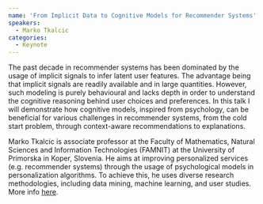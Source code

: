 ```yaml
---
name: 'From Implicit Data to Cognitive Models for Recommender Systems'
speakers:
  - Marko Tkalcic
categories:
  - Keynote
---
```


The past decade in recommender systems has been dominated by the usage of implicit signals to infer latent user features. The advantage being that implicit signals are readily available and in large quantities. However, such modeling is purely behavioural and lacks depth in order to understand the cognitive reasoning behind user choices and preferences. In this talk I will demonstrate how cognitive models, inspired from psychology, can be beneficial for various challenges in recommender systems, from the cold start problem, through context-aware recommendations to explanations.

Marko Tkalcic is associate professor at the Faculty of Mathematics, Natural Sciences and Information Technologies (FAMNIT) at the University of Primorska in Koper, Slovenia. He aims at improving personalized services (e.g. recommender systems) through the usage of psychological models in personalization algorithms. To achieve this, he uses diverse research methodologies, including data mining, machine learning, and user studies. More info [here](http://markotkalcic.com/).

